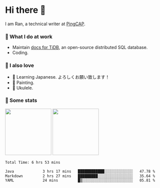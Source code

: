 # Hi there 👋

I am Ran, a technical writer at [PingCAP](https://pingcap.com/).

### 📝 What I do at work

- Maintain [docs for TiDB](https://github.com/pingcap/docs), an open-source distributed SQL database.
- Coding.

### 🤠 I also love

- 💬 Learning Japanese. よろしくお願い致します！
- 🎨 Painting.
- 🎵 Ukulele.

### 🥳 Some stats

<p>
<img src="https://api.vaunt.dev/v1/github/entities/ran-huang/contributions?format=svg" height="150" />
<img src="https://api.vaunt.dev/v1/github/entities/ran-huang/achievements?format=svg&limit=3" height="150" />
</p>

<!--START_SECTION:waka-->

```txt
Total Time: 6 hrs 53 mins

Java             3 hrs 17 mins   ████████████░░░░░░░░░░░░░   47.78 %
Markdown         2 hrs 27 mins   █████████░░░░░░░░░░░░░░░░   35.64 %
YAML             24 mins         █▒░░░░░░░░░░░░░░░░░░░░░░░   05.81 %
```

<!--END_SECTION:waka-->
